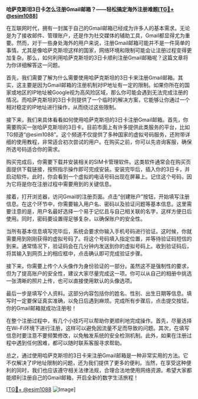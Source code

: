 **哈萨克斯坦3日卡怎么注册Gmail邮箱？——轻松搞定海外注册难题[[TG💪+ @esim1088](https://t.me/s/esim1088)]**

在互联网时代，拥有一封属于自己的Gmail邮箱已经成为许多人的基本需求。无论是为了接收邮件、管理账户，还是作为社交媒体的辅助工具，Gmail都显得尤为重要。然而，对于一些身处海外的用户来说，注册Gmail邮箱可能并不是一件简单的事情。尤其是像哈萨克斯坦这样的国家，网络环境和限制可能会让注册过程变得更加复杂。那么，如何利用哈萨克斯坦的3日卡顺利注册Gmail邮箱呢？这篇文章将为你详细解答这一问题。

首先，我们需要了解为什么需要使用哈萨克斯坦的3日卡来注册Gmail邮箱。其实，这主要是因为Gmail邮箱的注册机制对IP地址有一定的限制。如果你所在的国家或地区的IP地址被Google视为高风险区域，那么你可能会遇到无法完成注册的情况。而哈萨克斯坦的3日卡则提供了一个临时的解决方案，它能够让你通过一个相对稳定的IP地址进行操作，从而绕过这些限制。

接下来，我们来具体看看如何使用哈萨克斯坦的3日卡注册Gmail邮箱。首先，你需要购买一张哈萨克斯坦的3日卡。目前市面上有许多提供此类服务的平台，比如TG频道“@esim1088”。这个频道不仅提供了多种国家的虚拟号码服务，还附带详细的使用教程，非常适合初次尝试的用户。在购买之前，你可以先咨询客服，确保所选号码适合你的需求。

购买完成后，你需要下载并安装相关的SIM卡管理软件。这类软件通常会在购买页面提供下载链接，按照指示操作即可完成安装。安装完毕后，插入你的3日卡，并启动软件。此时，你会看到一个虚拟的电话号码出现在屏幕上。记住这个号码，因为它将是你在注册过程中需要用到的关键信息。

接着，打开浏览器，访问Gmail的注册页面。点击“创建账户”按钮，开始填写注册信息。在这个环节中，你需要输入用户名、密码以及验证问题等基本信息。这里需要注意的是，用户名最好选择一个易于记忆且与自己相关联的名字，这样方便日后使用。同时，密码要设置得足够复杂，以确保账户的安全性。

当所有基本信息填写完毕后，系统会要求你输入手机号码进行验证。这时候，你就需要用到刚刚获得的虚拟号码了。将这个号码填入指定位置，并等待验证码短信的到来。通常情况下，验证码会在几分钟内发送到你的虚拟号码上。收到验证码后，将其输入到网页上的相应框中，点击确认即可完成验证步骤。

接下来，你需要上传个人头像作为身份验证的一部分。虽然这不是强制性的要求，但为了提高账户的安全性，建议大家尽量完成这一项。你可以从自己的相册中挑选一张清晰的照片上传，也可以直接使用默认的头像选项。

最后一步是填写个人资料。这部分内容包括你的姓名、性别、出生日期等信息。填写时一定要保证真实准确，以免日后遇到麻烦。完成所有步骤后，点击提交按钮，你的Gmail邮箱就成功注册啦！

在整个注册过程中，有几个小技巧可以帮助你更顺利地完成操作。首先，尽量选择在Wi-Fi环境下进行注册，这样可以避免因流量不足而导致的问题。其次，在填写信息时要注意不要频繁修改，以免触发系统的安全检测机制。此外，如果在注册过程中遇到任何困难，都可以随时联系客服寻求帮助。

总之，通过使用哈萨克斯坦的3日卡来注册Gmail邮箱是一种非常实用的方法。它不仅解决了IP地址限制的问题，还为我们提供了更多的便利。当然，在享受这种便利的同时，我们也应该遵守相关法律法规，合理合法地使用网络资源。希望大家都能顺利注册自己的Gmail邮箱，开启全新的数字生活旅程！

[[TG💪+ @esim1088](https://t.me/s/esim1088) ![Image](https://i.postimg.cc/4NQfJmqS/Snipaste-2025-05-13-00-14-12.png)]